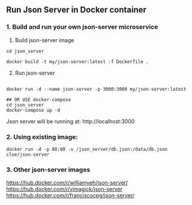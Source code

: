 ## Run Json Server in Docker container


### 1. Build and run your own json-server microservice

1. Build json-server image
``` 
cd json_server

docker build -t my/json-server:latest -f Dockerfile .

```
2. Run json-server
``` 

docker run -d --name json-server -p 3000:3000 my/json-server:latest

## OR USE docker-compose
cd json_server
docker-compose up -d
```
Json server will be running at: http://localhost:3000 


### 2. Using existing image:

```
docker run -d -p 80:80 -v /json_server/db.json:/data/db.json clue/json-server

```

### 3. Other json-server images

https://hub.docker.com/r/williamyeh/json-server/
https://hub.docker.com/r/vimagick/json-server
https://hub.docker.com/r/franciscocpg/json-server/